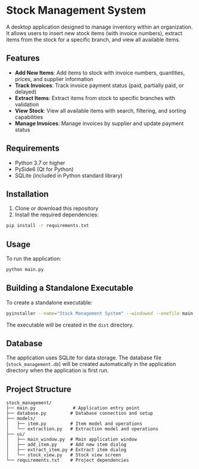# Stock Management System

A desktop application designed to manage inventory within an organization. It allows users to insert new stock items (with invoice numbers), extract items from the stock for a specific branch, and view all available items.

## Features

- **Add New Items**: Add items to stock with invoice numbers, quantities, prices, and supplier information
- **Track Invoices**: Track invoice payment status (paid, partially paid, or delayed)
- **Extract Items**: Extract items from stock to specific branches with validation
- **View Stock**: View all available items with search, filtering, and sorting capabilities
- **Manage Invoices**: Manage invoices by supplier and update payment status

## Requirements

- Python 3.7 or higher
- PySide6 (Qt for Python)
- SQLite (included in Python standard library)

## Installation

1. Clone or download this repository
2. Install the required dependencies:

```bash
pip install -r requirements.txt
```

## Usage

To run the application:

```bash
python main.py
```

## Building a Standalone Executable

To create a standalone executable:

```bash
pyinstaller --name="Stock Management System" --windowed --onefile main.py
```

The executable will be created in the `dist` directory.

## Database

The application uses SQLite for data storage. The database file (`stock_management.db`) will be created automatically in the application directory when the application is first run.

## Project Structure

```
stock_management/
├── main.py              # Application entry point
├── database.py         # Database connection and setup
├── models/
│   ├── item.py         # Item model and operations
│   └── extraction.py   # Extraction model and operations
├── ui/
│   ├── main_window.py  # Main application window
│   ├── add_item.py     # Add new item dialog
│   ├── extract_item.py # Extract item dialog
│   └── stock_view.py   # Stock view screen
└── requirements.txt    # Project dependencies
```